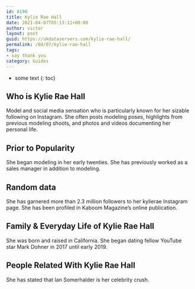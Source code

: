 ```yaml
---
id: 8190
title: Kylie Rae Hall
date: 2021-04-07T05:13:11+00:00
author: victor
layout: post
guid: https://ukdataservers.com/kylie-rae-hall/
permalink: /04/07/kylie-rae-hall
tags:
- say thank you
category: Guides
---
```


* some text
{: toc}


## Who is Kylie Rae Hall



Model and social media sensation who is particularly known for her sizable following on Instagram. She often posts modeling poses, highlights from previous modeling shoots, and photos and videos documenting her personal life. 

                
                
                
## Prior to Popularity



She began modeling in her early twenties. She has previously worked as a sales manager in addition to modeling. 

                
                
                
## Random data



She has garnered more than 2.3 million followers to her kylierae Instagram page. She has been profiled in Kaboom Magazine&#8217;s online publication. 

                
                
                
## Family & Everyday Life of Kylie Rae Hall



She was born and raised in California. She began dating fellow YouTube star Mark Dohner in 2017 until early 2019.

                
                
                
## People Related With Kylie Rae Hall



She has stated that Ian Somerhalder is her celebrity crush. 

                
              
            
          
          
          